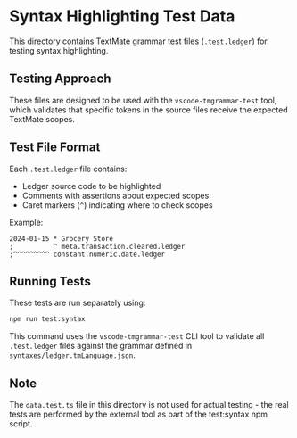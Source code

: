# Syntax Highlighting Test Data

This directory contains TextMate grammar test files (`.test.ledger`) for testing syntax highlighting.

## Testing Approach

These files are designed to be used with the `vscode-tmgrammar-test` tool, which validates that specific tokens in the source files receive the expected TextMate scopes.

## Test File Format

Each `.test.ledger` file contains:
- Ledger source code to be highlighted
- Comments with assertions about expected scopes
- Caret markers (`^`) indicating where to check scopes

Example:
```
2024-01-15 * Grocery Store
;          ^ meta.transaction.cleared.ledger
;^^^^^^^^^ constant.numeric.date.ledger
```

## Running Tests

These tests are run separately using:
```bash
npm run test:syntax
```

This command uses the `vscode-tmgrammar-test` CLI tool to validate all `.test.ledger` files against the grammar defined in `syntaxes/ledger.tmLanguage.json`.

## Note

The `data.test.ts` file in this directory is not used for actual testing - the real tests are performed by the external tool as part of the test:syntax npm script.